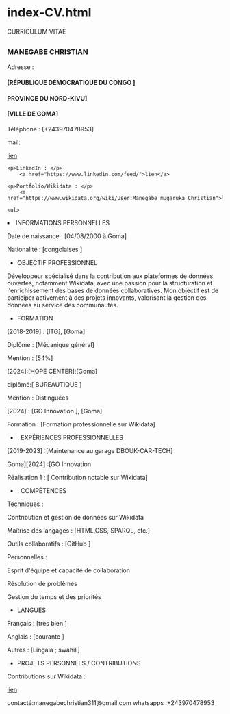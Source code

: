 ﻿# index-CV.html
<!DOCTYPE html>
<html lang="en">
<head>
    <meta charset="UTF-8">
    <meta name="viewport" content="width=device-width, initial-scale=1.0">
    <title>Document</title>
</head>
<body>
    <nav>CURRICULUM VITAE</nav>
    <main><h2>
    <h3>MANEGABE CHRISTIAN </h3>
    <P>Adresse :
    </P>
    <h4> [RÉPUBLIQUE DÉMOCRATIQUE DU CONGO ]
    </h4>
    <h4>PROVINCE DU NORD-KIVU]
    </h4>
    <h4>[VILLE DE GOMA]
    </h4>
    <P>Téléphone : [+243970478953]
    </P>
    <P>mail: </P>
       <a href="manegabechristian311@gmail.com">lien</a>
    
    <p>LinkedIn : </p>
        <a href="https://www.linkedin.com/feed/">lien</a>
    
    <p>Portfolio/Wikidata : </p>
        <a href="https://www.wikidata.org/wiki/User:Manegabe_mugaruka_Christian">lien</a>
    
    <ul>
<li>INFORMATIONS PERSONNELLES</li>
</ul>
<P>Date de naissance : [04/08/2000 à Goma]</P>
    <p>Nationalité : [congolaises ]</p>
<ul>
    <li>OBJECTIF PROFESSIONNEL</li>
</ul>
<P>Développeur spécialisé dans la contribution aux plateformes de données ouvertes, notamment Wikidata, avec une passion pour la structuration et l'enrichissement des bases de données collaboratives. Mon objectif est de participer activement à des projets innovants, valorisant la gestion des données au service des communautés.
</P>
<ul>
    <li>FORMATION</li>
</ul>
<P>[2018-2019] : [ITG], [Goma]
</P>
<P>Diplôme : [Mécanique général]
</P>
<P>Mention : [54%]
</P>
<P>[2024]:[HOPE CENTER];[Goma]
</P>
<P>diplômé:[ BUREAUTIQUE ]
</P>
<P>Mention : Distinguées 
</P>
<P>[2024] : [GO Innovation ], [Goma]
</P>
<P>Formation : [Formation professionnelle sur Wikidata]
</P>
<ul>
    <li>. EXPÉRIENCES PROFESSIONNELLES</li>
</ul>
<P>[2019-2023] :[Maintenance au garage DBOUK-CAR-TECH]
</P>
<P>Goma][2024] :[GO Innovation </P>
<P>Réalisation 1 : [ Contribution notable sur Wikidata]
</P>
<ul>
    <li>. COMPÉTENCES</li>
</ul>
<P>Techniques :</P>
<P>Contribution et gestion de données sur Wikidata
</P>
<P>Maîtrise des langages : [HTML,CSS, SPARQL, etc.]
</P>
<P>Outils collaboratifs : [GitHub ]
</P>
<P>Personnelles :
</P>
<P>Esprit d'équipe et capacité de collaboration</P>
<P>Résolution de problèmes
</P>
<P>Gestion du temps et des priorités
</P>
<ul>
    <li>LANGUES</li>
</ul>
<P>Français : [très bien ]
</P>
<P>Anglais : [courante ]
</P>
<P>Autres : [Lingala ; swahili]
</P>
<ul>
    <li>PROJETS PERSONNELS / CONTRIBUTIONS</li>
</ul>
<P>Contributions sur Wikidata : </P>
    <p><a href="https://www.wikidata.org/wiki/Q131400630">lien</a></p>
    </main>
<footer>contacté:manegabechristian311@gmail.com whatsapps :+243970478953</footer>
</body>
</html>
